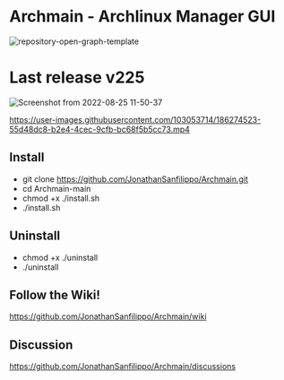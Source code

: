 

# Archmain - Archlinux Manager GUI

![repository-open-graph-template](https://user-images.githubusercontent.com/103053714/185955930-c7ba0563-aeda-4e57-8bf5-614cbbc4d540.png)

# Last release v225
![Screenshot from 2022-08-25 11-50-37](https://user-images.githubusercontent.com/103053714/186645906-5555a8f4-eb2b-48b6-8d4f-47d5287f03c5.png)




https://user-images.githubusercontent.com/103053714/186274523-55d48dc8-b2e4-4cec-9cfb-bc68f5b5cc73.mp4




## Install

- git clone https://github.com/JonathanSanfilippo/Archmain.git
- cd Archmain-main
- chmod +x ./install.sh
- ./install.sh


## Uninstall
- chmod +x ./uninstall
- ./uninstall

## Follow the Wiki! 
https://github.com/JonathanSanfilippo/Archmain/wiki 

## Discussion
https://github.com/JonathanSanfilippo/Archmain/discussions






